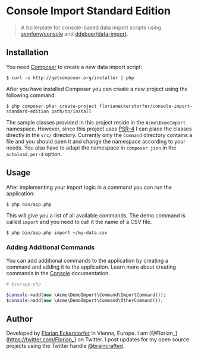Console Import Standard Edition
===============================

> A boilerplate for console-based data import scripts using [symfony/console](https://github.com/symfony/Console) and
[ddeboer/data-import](https://github.com/ddeboer/data-import).


Installation
------------

You need [Composer](https://getcomposer.org) to create a new data import script:

```shell
$ curl -s http://getcomposer.org/installer | php
```

After you have installed Composer you can create a new project using the following command:

```shell
$ php composer.phar create-project florianeckerstorfer/console-import-standard-edition path/to/install
```

The sample classes provided in this project reside in the `Acme\DemoImport` namespace. However, since this project uses
[PSR-4](http://www.php-fig.org/psr/psr-4/) I can place the classes directly in the `src/` directory. Currently only the
`Command` directory contains a file and you should open it and change the namespace according to your needs. You
 also have to adapt the namespace in `composer.json` in the `autoload.psr-4` option.


Usage
-----

After implementing your import logic in a command you can run the application:

```shell
$ php bin/app.php
```

This will give you a list of all available commands. The demo command is called `import` and you need to call it the
name of a CSV file.

```shell
$ php bin/app.php import ~/my-data.csv
```

### Adding Additional Commands

You can add additional commands to the application by creating a command and adding it to the application. Learn more
about creating commands in the [Console](http://symfony.com/doc/current/components/console/introduction.html)
documentation.

```php
# bin/app.php

$console->add(new \Acme\DemoImport\Command\ImportCommand());
$console->add(new \Acme\DemoImport\Command\OtherCommand());
```


Author
------

Developed by [Florian Eckerstorfer](https://florian.ec) in Vienna, Europe. I am
[@Florian_](https://twitter.com/Florian_] on Twitter. I post updates for my open source projects using the
Twitter handle [@braincrafted](https://twitter.com/braincrafted).
